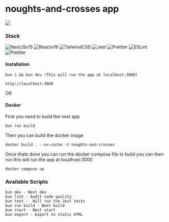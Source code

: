 # noughts-and-crosses app

<img src="https://therealsujitk-vercel-badge.vercel.app/?app=noughts-and-crosses" />

### Stack

![NextJSv15](https://img.shields.io/badge/-Next%20v15-%23232F3E?logo=Next.JS)
![Reactv19](https://img.shields.io/badge/-React%20v18-%23232F3E?logo=React)
![TailwindCSS](https://img.shields.io/badge/-Tailwind-%23232F3E?logo=Tailwindcss)
![Jest](https://img.shields.io/badge/-Prettier-%23232F3E?logo=Jest)
![Prettier](https://img.shields.io/badge/-Prettier-%23232F3E?logo=Prettier)
![ESLint](https://img.shields.io/badge/-ESLint-%23232F3E?logo=ESLint)
![Prettier](https://img.shields.io/badge/-Prettier-%23232F3E?logo=Prettier)

#### Installation

```
bun i && bun dev (This will run the app at localhost:3000)

http://localhost:3000
```

OR

#### Docker

First you need to build the next app


```
bun run build

```

Then you can build the docker image


```
docker build . --no-cache -t noughts-and-crosses

```

Once thats done you can run the docker compose file to build you can then run this will run the app at localhost:3000

```
docker compose up

```

### Available Scripts

```
bun dev - Next dev
bun lint - Audit code quality
bun test -  Will run the Jest tests
bun run build - Next build
bun start - Next start
bun export - Export to static HTML
```
